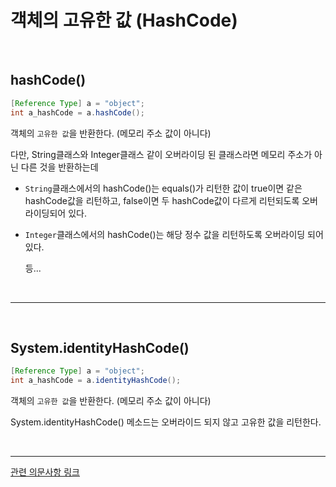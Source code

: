 # 객체의 고유한 값 (HashCode)

</br>

## hashCode()

```java
[Reference Type] a = "object";
int a_hashCode = a.hashCode();
```

객체의 `고유한 값`을 반환한다. (메모리 주소 값이 아니다)

다만, String클래스와 Integer클래스 같이 오버라이딩 된 클래스라면 메모리 주소가 아닌 다른 것을 반환하는데

- `String`클래스에서의 hashCode()는 equals()가 리턴한 값이 true이면 같은 hashCode값을 리턴하고, false이면 두 hashCode값이 다르게 리턴되도록 오버라이딩되어 있다.

- `Integer`클래스에서의 hashCode()는 해당 정수 값을 리턴하도록 오버라이딩 되어 있다.
  
  등...

</br>

----

</br>

## System.identityHashCode()

```java
[Reference Type] a = "object";
int a_hashCode = a.identityHashCode();
```

객체의 `고유한 값`을 반환한다. (메모리 주소 값이 아니다)

System.identityHashCode() 메소드는 오버라이드 되지 않고 고유한 값을 리턴한다.

</br>

----

[관련 의문사항 링크](https://stackoverflow.com/questions/1961146/memory-address-of-variables-in-java)
